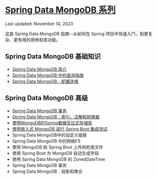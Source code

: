 # [Spring Data MongoDB 系列](https://www.baeldung.com/spring-data-mongodb-series)

Last updated: November 14, 2023

这是 Spring Data MongoDB 指南--从如何在 Spring 项目中快速入门，到更复杂、更有用的用例和库功能。

## Spring Data MongoDB 基础知识

- [Spring Data MongoDB 简介](/persistence-modules/spring-data-mongodb/spring-data-mongodb-tutorial_zh.md)
- [Spring Data MongoDB 中的查询指南](/persistence-modules/spring-data-mongodb/queries-in-spring-data-mongodb_zh.md)
- [Spring Data MongoDB - 配置连接](/persistence-modules/spring-boot-persistence-mongodb/spring-data-mongodb-connection_zh.md)

## Spring Data MongoDB 高级

- [Spring Data MongoDB 事务](/persistence-modules/spring-data-mongodb/spring-data-mongodb-transactions_zh.md)
- [Spring Data MongoDB：索引、注解和转换器](/persistence-modules/spring-data-mongodb/spring-data-mongodb-index-annotations-converter_zh.md)
- [使用MongoDB的Spring数据反应式存储库](/persistence-modules/spring-data-mongodb-reactive/spring-data-mongodb-reactive_zh.md)
- [使用嵌入式 MongoDB 进行 Spring Boot 集成测试](/persistence-modules/spring-boot-persistence-mongodb/spring-boot-embedded-mongodb_zh.md)
- Spring Data MongoDB中的自定义级联
- Spring Data MongoDB 中的网格FS
- 使用 MongoDB 和 Spring Boot 上传和检索文件
- 使用 Spring Boot 为 MongoDB 自动生成字段
- 使用 Spring Data MongoDB 的 ZonedDateTime
- Spring Data MongoDB 事务
- Spring Data MongoDB：投影和聚合
